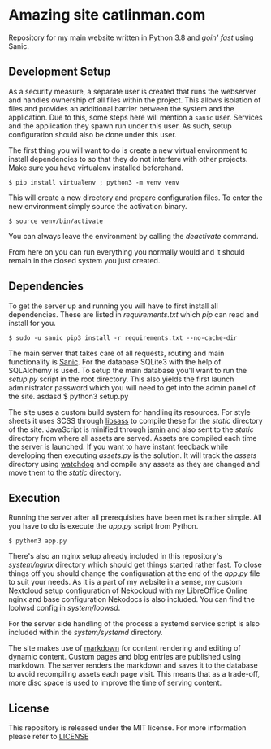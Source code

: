 
# Amazing site catlinman.com #

Repository for my main website written in Python 3.8 and *goin' fast* using
Sanic.

## Development Setup ##

As a security measure, a separate user is created that runs the webserver and
handles ownership of all files within the project. This allows isolation of
files and provides an additional barrier between the system and the
application. Due to this, some steps here will mention a `sanic` user.
Services and the application they spawn run under this user. As such, setup
configuration should also be done under this user.

The first thing you will want to do is create a new virtual environment to
install dependencies to so that they do not interfere with other projects.
Make sure you have virtualenv installed beforehand.

    $ pip install virtualenv ; python3 -m venv venv

This will create a new directory and prepare configuration files. To enter the
new environment simply source the activation binary.

    $ source venv/bin/activate

You can always leave the environment by calling the *deactivate* command.

From here on you can run everything you normally would and it should remain in
the closed system you just created.

## Dependencies ##

To get the server up and running you will have to first install all
dependencies. These are listed in *requirements.txt* which *pip* can read and
install for you.

    $ sudo -u sanic pip3 install -r requirements.txt --no-cache-dir

The main server that takes care of all requests, routing and main functionality
is [Sanic](https://github.com/channelcat/sanic). For the database SQLite3 with
the help of SQLAlchemy is used. To setup the main database you'll want to run
the *setup.py* script in the root directory. This also yields the first launch
administrator password which you will need to get into the admin panel of the
site. asdasd $ python3 setup.py

The site uses a custom build system for handling its resources. For style
sheets it uses SCSS through [libsass](https://github.com/dahlia/libsass-python)
to compile these for the *static* directory of the site. JavaScript is minified
through [jsmin](https://github.com/tikitu/jsmin/) and also sent to the *static*
directory from where all assets are served. Assets are compiled each time the
server is launched. If you want to have instant feedback while developing then
executing *assets.py* is the solution. It will track the *assets* directory
using [watchdog](https://github.com/gorakhargosh/watchdog) and compile any
assets as they are changed and move them to the *static* directory.

## Execution ##

Running the server after all prerequisites have been met is rather simple. All
you have to do is execute the *app.py* script from Python.

    $ python3 app.py

There's also an nginx setup already included in this repository's
*system/nginx* directory which should get things started rather fast. To close
things off you should change the configuration at the end of the *app.py* file
to suit your needs. As it is a part of my website in a sense, my custom
Nextcloud setup configuration of Nekocloud with my LibreOffice Online nginx and
base configuration Nekodocs is also included. You can find the loolwsd config
in *system/loowsd*.

For the server side handling of the process a systemd service script is also
included within the *system/systemd* directory.

The site makes use of [markdown](https://pypi.python.org/pypi/Markdown) for
content rendering and editing of dynamic content. Custom pages and blog entries
are published using markdown. The server renders the markdown and saves it to
the database to avoid recompiling assets each page visit. This means that as a
trade-off, more disc space is used to improve the time of serving content.

## License ##

This repository is released under the MIT license. For more information please
refer to
[LICENSE](https://github.com/catlinman/catlinman.com/blob/master/LICENSE)
